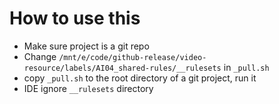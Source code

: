 # How to use this

- Make sure project is a git repo
- Change `/mnt/e/code/github-release/video-resource/labels/AI04_shared-rules/__rulesets` in `_pull.sh`
- copy `_pull.sh` to the root directory of a git project, run it
- IDE ignore `__rulesets` directory
